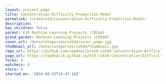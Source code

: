 ```yaml
---
layout: project_page
title: Concentration Difficulty Prediction Model
permalink: /co544/e19/Concentration-Difficulty-Prediction-Model/
description: ''
has_children: false
parent: E19 Machine Learning Projects (CO544)
grand_parent: Machine Learning Projects (CO544)
cover_url: /data/categories/co544/cover_page.jpg
thumbnail_url: /data/categories/co544/thumbnail.jpg
repo_url: https://github.com/cepdnaclk/e19-co544-Concentration-Difficulty-Prediction-Model
page_url: https://cepdnaclk.github.io/e19-co544-Concentration-Difficulty-Prediction-Model
forks: 4
watchers: 0
stars: 0
started_on: '2024-04-25T14:47:16Z'
---
```


